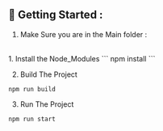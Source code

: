 ## 🤔 Getting Started :

1. Make Sure you are in the Main folder : 

<br>
1. Install the Node_Modules
```
npm install
```

2. Build The Project
```
npm run build
```

3. Run The Project
```
npm run start
```
